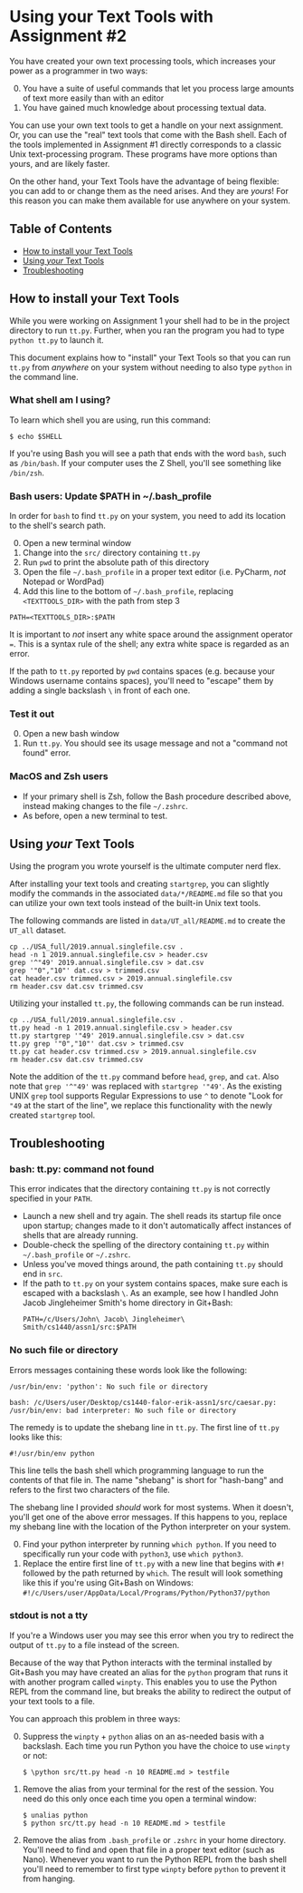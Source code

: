 # Using your Text Tools with Assignment #2

You have created your own text processing tools, which increases your power as
a programmer in two ways:

0.  You have a suite of useful commands that let you process large amounts of
    text more easily than with an editor
1.  You have gained much knowledge about processing textual data.

You can use your own text tools to get a handle on your next assignment.  Or,
you can use the "real" text tools that come with the Bash shell.  Each of the
tools implemented in Assignment #1 directly corresponds to a classic Unix
text-processing program.  These programs have more options than yours, and are
likely faster.

On the other hand, your Text Tools have the advantage of being flexible: you
can add to or change them as the need arises.  And they are *yours*!  For this
reason you can make them available for use anywhere on your system.


## Table of Contents

*   [How to install your Text Tools](#how-to-install-your-text-tools)
*   [Using *your* Text Tools](#using-your-text-tools)
*   [Troubleshooting](#troubleshooting)



## How to install your Text Tools

While you were working on Assignment 1 your shell had to be in the project
directory to run `tt.py`.  Further, when you ran the program you had to type
`python tt.py` to launch it.

This document explains how to "install" your Text Tools so that you can run
`tt.py` from *anywhere* on your system without needing to also type `python` in
the command line.


### What shell am I using?

To learn which shell you are using, run this command:

```
$ echo $SHELL
```

If you're using Bash you will see a path that ends with the word `bash`, such
as `/bin/bash`.  If your computer uses the Z Shell, you'll see something like
`/bin/zsh`.


### Bash users: Update $PATH in ~/.bash_profile

In order for `bash` to find `tt.py` on your system, you need to add its
location to the shell's search path.

0. Open a new terminal window
1. Change into the `src/` directory containing `tt.py`
2. Run `pwd` to print the absolute path of this directory
3. Open the file `~/.bash_profile` in a proper text editor (i.e. PyCharm, *not*
   Notepad or WordPad)
4. Add this line to the bottom of `~/.bash_profile`, replacing `<TEXTTOOLS_DIR>`
   with the path from step 3

```
PATH=<TEXTTOOLS_DIR>:$PATH
```

It is important to *not* insert any white space around the assignment operator
`=`.  This is a syntax rule of the shell; any extra white space is regarded as
an error.

If the path to `tt.py` reported by `pwd` contains spaces (e.g. because your
Windows username contains spaces), you'll need to "escape" them by adding a
single backslash `\` in front of each one.



### Test it out

0.  Open a new bash window
1.  Run `tt.py`.  You should see its usage message and not a "command not
    found" error.



### MacOS and Zsh users

*   If your primary shell is Zsh, follow the Bash procedure described above,
    instead making changes to the file `~/.zshrc`.
*   As before, open a new terminal to test.



## Using *your* Text Tools

Using the program you wrote yourself is the ultimate computer nerd flex.

After installing your text tools and creating `startgrep`, you can slightly
modify the commands in the associated `data/*/README.md` file so that you can
utilize your own text tools instead of the built-in Unix text tools.

The following commands are listed in `data/UT_all/README.md` to create the `UT_all` dataset.

    cp ../USA_full/2019.annual.singlefile.csv .
    head -n 1 2019.annual.singlefile.csv > header.csv
    grep '^"49' 2019.annual.singlefile.csv > dat.csv
    grep '"0","10"' dat.csv > trimmed.csv
    cat header.csv trimmed.csv > 2019.annual.singlefile.csv
    rm header.csv dat.csv trimmed.csv

Utilizing your installed `tt.py`, the following commands can be run instead.

    cp ../USA_full/2019.annual.singlefile.csv .
    tt.py head -n 1 2019.annual.singlefile.csv > header.csv
    tt.py startgrep '"49' 2019.annual.singlefile.csv > dat.csv
    tt.py grep '"0","10"' dat.csv > trimmed.csv
    tt.py cat header.csv trimmed.csv > 2019.annual.singlefile.csv
    rm header.csv dat.csv trimmed.csv

Note the addition of the `tt.py` command before `head`, `grep`, and `cat`. Also note that `grep '^"49'` was replaced with `startgrep '"49'`. As the existing UNIX `grep` tool supports Regular Expressions to use `^` to denote "Look for `"49` at the start of the line", we replace this functionality with the newly created `startgrep` tool.



## Troubleshooting

### bash: tt.py: command not found

This error indicates that the directory containing `tt.py` is not correctly
specified in your `PATH`.

*   Launch a new shell and try again.  The shell reads its startup file once
    upon startup; changes made to it don't automatically affect instances of
    shells that are already running.
*   Double-check the spelling of the directory containing `tt.py` within
    `~/.bash_profile` or `~/.zshrc`.
*   Unless you've moved things around, the path containing `tt.py` should end
    in `src`.
*   If the path to `tt.py` on your system contains spaces, make sure each is
    escaped with a backslash `\`.  As an example, see how I handled John Jacob
    Jingleheimer Smith's home directory in Git+Bash:
    ```
    PATH=/c/Users/John\ Jacob\ Jingleheimer\ Smith/cs1440/assn1/src:$PATH
    ```


### No such file or directory

Errors messages containing these words look like the following:

```
/usr/bin/env: 'python': No such file or directory
```

```
bash: /c/Users/user/Desktop/cs1440-falor-erik-assn1/src/caesar.py: /usr/bin/env: bad interpreter: No such file or directory
```

The remedy is to update the shebang line in `tt.py`.  The first line of `tt.py`
looks like this:

```
#!/usr/bin/env python
```

This line tells the bash shell which programming language to run the contents
of that file in.  The name "shebang" is short for "hash-bang" and refers to the
first two characters of the file.

The shebang line I provided *should* work for most systems.  When it doesn't,
you'll get one of the above error messages.  If this happens to you, replace
my shebang line with the location of the Python interpreter on your system.

0.  Find your python interpreter by running `which python`.  If you need to
    specifically run your code with `python3`, use `which python3`.
1.  Replace the entire first line of `tt.py` with a new line that begins with
    `#!` followed by the path returned by `which`.  The result will look
    something like this if you're using Git+Bash on Windows:
    `#!/c/Users/user/AppData/Local/Programs/Python/Python37/python`



### stdout is not a tty

If you're a Windows user you may see this error when you try to redirect the
output of `tt.py` to a file instead of the screen.

Because of the way that Python interacts with the terminal installed by
Git+Bash you may have created an alias for the `python` program that runs it
with another program called `winpty`.  This enables you to use the Python REPL
from the command line, but breaks the ability to redirect the output of your
text tools to a file.

You can approach this problem in three ways:

0.  Suppress the `winpty` + `python` alias on an as-needed basis with a backslash.
    Each time you run Python you have the choice to use `winpty` or not:

    ```
    $ \python src/tt.py head -n 10 README.md > testfile
    ```

1.  Remove the alias from your terminal for the rest of the session.  You need
    do this only once each time you open a terminal window:

    ```
    $ unalias python
    $ python src/tt.py head -n 10 README.md > testfile
    ```

2.  Remove the alias from `.bash_profile` or `.zshrc` in your home directory.
    You'll need to find and open that file in a proper text editor (such as
    Nano).  Whenever you want to run the Python REPL from the bash shell you'll
    need to remember to first type `winpty` before `python` to prevent it from
    hanging.
